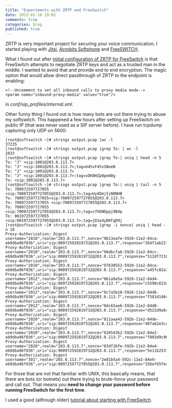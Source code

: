 ```yaml
---
title: "Experiments with ZRTP and FreeSwitch"
date: 2013-01-10 19:02
comments: true
categories: blog
published: true
---
```


ZRTP is very important project for securing your voice communication. I started playing with [Jitsi](http://www.jitsi.org/), 
[Acrobits Softphone](https://itunes.apple.com/en/app/acrobits-softphone-sip-phone/id314192799?mt=8) and [FreeSWITCH](http://www.freeswitch.org/).

What I found out after [initial configuration of ZRTP for FreeSwitch](http://wiki.freeswitch.org/wiki/ZRTP) is that FreeSwitch attempts to negotiate ZRTP keys and act as a trusted man in the middle. I wanted to avoid that and provide end to end encryption. The magic option that would allow direct passthrough of ZRTP to the endpoint is enabling:

    <!--Uncomment to set all inbound calls to proxy media mode-->
    <param name="inbound-proxy-media" value="true"/>

in *conf/sip_profiles/internal.xml*.

Other funny thing I found out is how many bots are out there trying to abuse my softswitch. This happened a few hours after setting up FreeSwitch on public IP (that was never used as a SIP server before). I have run tcpdump capturing only UDP on 5600:

    [root@softswitch ~]# strings output.pcap |wc -l
    37235
    [root@softswitch ~]# strings output.pcap |grep To: | wc -l
    2833
    [root@softswitch ~]# strings output.pcap |grep To:| uniq | head -n 5
    To: "J" <sip:1001@203.0.113.7>
    To: "J" <sip:1001@203.0.113.7>;tag=U4SvF45vSBeeN
    To: "J" <sip:1001@203.0.113.7>
    To: "J" <sip:1001@203.0.113.7>;tag=vDKNHZp0pm40g
    To: <sip:1001@203.0.113.7>
    [root@softswitch ~]# strings output.pcap |grep To:| uniq | tail -n 5
    To: 700972597727055 <sip:700972597727055@203.0.113.7>;tag=Uy4Dmj5jN0NHB
    To: 700972597727055<sip:700972597727055@203.0.113.7>
    To: 700972597727055 <sip:700972597727055@203.0.113.7>
    To: 700972597727055 <sip:700972597727055@203.0.113.7>;tag=v7X6NDppj9B4p
    To: 001972597727055 <sip:001972597727055@203.0.113.7>;tag=jD1e4yDKFgD9j
    [root@softswitch ~]# strings output.pcap |grep -i nonce| uniq | head -n 10
    Proxy-Authorization: Digest username="2010",realm="203.0.113.7",nonce="9613eafe-5920-11e2-84ca-eb9dba96f036",uri="sip:00972592819732@203.0.113.7",response="264f1ab22fa5dacafc01387032228446",cnonce="4b41f53e6f00c05",nc=00000001,qop="auth",algorithm=MD5
    Proxy-Authorization: Digest username="2010",realm="203.0.113.7",nonce="96dbcfa6-5920-11e2-84cc-eb9dba96f036",uri="sip:000972592819732@203.0.113.7",response="512df72182d278d705a2160ba15f4a0f",cnonce="4b41f53e6f00c05",nc=00000001,qop="auth",algorithm=MD5
    Proxy-Authorization: Digest username="2010",realm="203.0.113.7",nonce="97630552-5920-11e2-84ce-eb9dba96f036",uri="sip:900972592819732@203.0.113.7",response="a45fc82a1d632a8890f777716b7935f5",cnonce="4b41f53e6f00c05",nc=00000001,qop="auth",algorithm=MD5
    Proxy-Authorization: Digest username="2012",realm="203.0.113.7",nonce="0b1a9a5a-5926-11e2-84d4-eb9dba96f036",uri="sip:00972592819732@203.0.113.7",response="c5590c623d654384f83ff04da785a197",cnonce="4b41f53e6f00c05",nc=00000001,qop="auth",algorithm=MD5
    Proxy-Authorization: Digest username="2012",realm="203.0.113.7",nonce="0c7a5b10-5926-11e2-84d6-eb9dba96f036",uri="sip:000972592819732@203.0.113.7",response="f581d146cb370170764fa8f54bd4b360",cnonce="4b41f53e6f00c05",nc=00000001,qop="auth",algorithm=MD5
    Proxy-Authorization: Digest username="2012",realm="203.0.113.7",nonce="0dc65ae6-5926-11e2-84d8-eb9dba96f036",uri="sip:900972592819732@203.0.113.7",response="d522d9a645bd6b3a47a8d5091b73b0f4",cnonce="4b41f53e6f00c05",nc=00000001,qop="auth",algorithm=MD5
    Proxy-Authorization: Digest username="2020",realm="203.0.113.7",nonce="811aaa42-592b-11e2-84de-eb9dba96f036",uri="sip:00972592819732@203.0.113.7",response="407a62e3cc1dcadad13e5e672a8cdb88",cnonce="4b41f53e6f00c05",nc=00000001,qop="auth",algorithm=MD5
    Proxy-Authorization: Digest username="2020",realm="203.0.113.7",nonce="826543b2-592b-11e2-84e2-eb9dba96f036",uri="sip:000972592819732@203.0.113.7",response="f803d9c9687217fc97829bc317933c6e",cnonce="4b41f53e6f00c05",nc=00000001,qop="auth",algorithm=MD5
    Proxy-Authorization: Digest username="2020",realm="203.0.113.7",nonce="83df2bfe-592b-11e2-84e4-eb9dba96f036",uri="sip:900972592819732@203.0.113.7",response="5e11b2531e86709427c9eea542203cd9",cnonce="4b41f53e6f00c05",nc=00000001,qop="auth",algorithm=MD5
    Proxy-Authorization: Digest username="301",realm="203.0.113.7",nonce="2e81b5a4-592c-11e2-84e9-eb9dba96f036",uri="sip:00972597727055@203.0.113.7",response="156ef65fecbe325882b48b555ec92cd4",cnonce="4b41f53e6f00c05",nc=00000001,qop="auth",algorithm=MD5
    

For those that are not that familiar with UNIX, this basically means, that there are bots (or botnets) out there trying to brute-force your password and call out. That means you **need to change your password before running FreeSwitch for the first time**.

I used a good (although older) [tutorial about starting with FreeSwitch](http://www.linux-magazine.com/content/download/61982/483484/file/Freeswitch.pdf).

